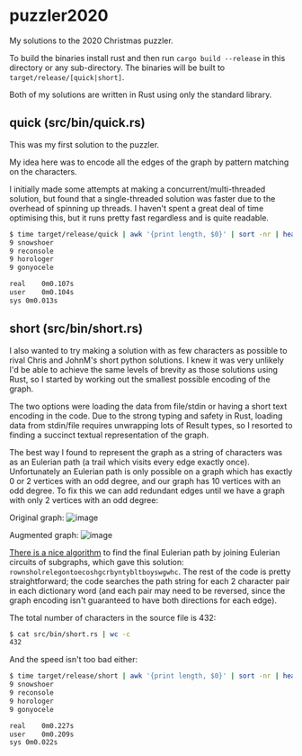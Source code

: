 # puzzler2020
My solutions to the 2020 Christmas puzzler.

To build the binaries install rust and then run `cargo build --release` in this directory or any sub-directory.
The binaries will be built to `target/release/[quick|short]`.

Both of my solutions are written in Rust using only the standard library.

## quick (src/bin/quick.rs)

This was my first solution to the puzzler.

My idea here was to encode all the edges of the graph by pattern matching on the characters.

I initially made some attempts at making a concurrent/multi-threaded solution, but found that a single-threaded
solution was faster due to the overhead of spinning up threads. I haven't spent a great deal of time optimising
this, but it runs pretty fast regardless and is quite readable.

```bash
$ time target/release/quick | awk '{print length, $0}' | sort -nr | head -n 4
9 snowshoer
9 reconsole
9 horologer
9 gonyocele

real	0m0.107s
user	0m0.104s
sys	0m0.013s
```

## short (src/bin/short.rs)

I also wanted to try making a solution with as few characters as possible to rival Chris and JohnM's short
python solutions. I knew it was very unlikely I'd be able to achieve the same levels of brevity as those
solutions using Rust, so I started by working out the smallest possible encoding of the graph.

The two options were loading the data from file/stdin or having a short text encoding in the code. Due to the
strong typing and safety in Rust, loading data from stdin/file requires unwrapping lots of Result types, so I
resorted to finding a succinct textual representation of the graph.

The best way I found to represent the graph as a string of characters was as an Eulerian path (a trail which
visits every edge exactly once). Unfortunately an Eulerian path is only possible on a graph which has exactly
0 or 2 vertices with an odd degree, and our graph has 10 vertices with an odd degree. To fix this we can add
redundant edges until we have a graph with only 2 vertices with an odd degree:

Original graph:
![image](https://user-images.githubusercontent.com/53442247/103480118-3ef66600-4dca-11eb-95c3-267b72844e49.png)

Augmented graph:
![image](https://user-images.githubusercontent.com/53442247/103480101-29813c00-4dca-11eb-82eb-1a87434d5654.png)

[There is a nice algorithm](https://en.wikipedia.org/wiki/Eulerian_path#Hierholzer's_algorithm) to find the final Eulerian path by joining Eulerian circuits of subgraphs, which gave
this solution: `rownsholrelegontoecoshgcrbyntybltboyswgwhc`. The rest of the code is pretty straightforward;
the code searches the path string for each 2 character pair in each dictionary word (and each pair may need to
be reversed, since the graph encoding isn't guaranteed to have both directions for each edge).

The total number of characters in the source file is 432:
```bash
$ cat src/bin/short.rs | wc -c
432
```

And the speed isn't too bad either:
```bash
$ time target/release/short | awk '{print length, $0}' | sort -nr | head -n 4
9 snowshoer
9 reconsole
9 horologer
9 gonyocele

real	0m0.227s
user	0m0.209s
sys	0m0.022s
```
